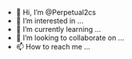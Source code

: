 - 👋 Hi, I’m @Perpetual2cs
- 👀 I’m interested in ...
- 🌱 I’m currently learning ...
- 💞️ I’m looking to collaborate on ...
- 📫 How to reach me ...

<!---
Perpetual2cs/Perpetual2cs is a ✨ special ✨ repository because its `README.md` (this file) appears on your GitHub profile.
You can click the Preview link to take a look at your changes.
--->
